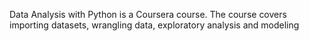 Data Analysis with Python is a Coursera course. 
The course covers importing datasets, wrangling data, exploratory analysis and modeling
